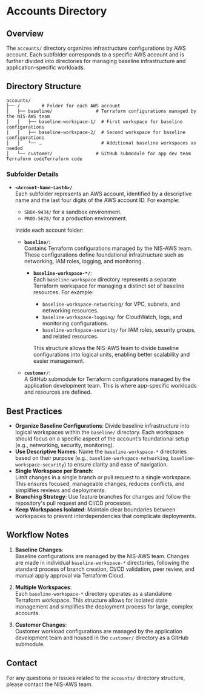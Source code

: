 # Accounts Directory

## Overview
The `accounts/` directory organizes infrastructure configurations by AWS account. Each subfolder corresponds to a specific AWS account and is further divided into directories for managing baseline infrastructure and application-specific workloads.

## Directory Structure

```
accounts/
├── /        # Folder for each AWS account
│   ├── baseline/                # Terraform configurations managed by the NIS-AWS team
│   │   ├── baseline-workspace-1/  # First workspace for baseline configurations
│   │   ├── baseline-workspace-2/  # Second workspace for baseline configurations
│   │   └── …                      # Additional baseline workspaces as needed
│   └── customer/                # GitHub submodule for app dev team Terraform codeTerraform code
```

### Subfolder Details
- **`<Account-Name-Last4>/`**  
  Each subfolder represents an AWS account, identified by a descriptive name and the last four digits of the AWS account ID. For example:
  - `SBOX-9434/` for a sandbox environment.
  - `PROD-5678/` for a production environment.

  Inside each account folder:

  - **`baseline/`**:  
    Contains Terraform configurations managed by the NIS-AWS team. These configurations define foundational infrastructure such as networking, IAM roles, logging, and monitoring.

    - **`baseline-workspace-*/`**:  
      Each `baseline-workspace` directory represents a separate Terraform workspace for managing a distinct set of baseline resources. For example:
      - `baseline-workspace-networking/` for VPC, subnets, and networking resources.
      - `baseline-workspace-logging/` for CloudWatch, logs, and monitoring configurations.
      - `baseline-workspace-security/` for IAM roles, security groups, and related resources.

      This structure allows the NIS-AWS team to divide baseline configurations into logical units, enabling better scalability and easier management.

  - **`customer/`**:  
    A GitHub submodule for Terraform configurations managed by the application development team. This is where app-specific workloads and resources are defined.

## Best Practices
- **Organize Baseline Configurations**: Divide baseline infrastructure into logical workspaces within the `baseline/` directory. Each workspace should focus on a specific aspect of the account’s foundational setup (e.g., networking, security, monitoring).
- **Use Descriptive Names**: Name the `baseline-workspace-*` directories based on their purpose (e.g., `baseline-workspace-networking`, `baseline-workspace-security`) to ensure clarity and ease of navigation.
- **Single Workspace per Branch**:  
  Limit changes in a single branch or pull request to a single workspace. This ensures focused, manageable changes, reduces conflicts, and simplifies reviews and deployments.
- **Branching Strategy**: Use feature branches for changes and follow the repository's pull request and CI/CD processes.
- **Keep Workspaces Isolated**: Maintain clear boundaries between workspaces to prevent interdependencies that complicate deployments.

## Workflow Notes
1. **Baseline Changes**:  
   Baseline configurations are managed by the NIS-AWS team. Changes are made in individual `baseline-workspace-*` directories, following the standard process of branch creation, CI/CD validation, peer review, and manual apply approval via Terraform Cloud.

2. **Multiple Workspaces**:  
   Each `baseline-workspace-*` directory operates as a standalone Terraform workspace. This structure allows for isolated state management and simplifies the deployment process for large, complex accounts.

3. **Customer Changes**:  
   Customer workload configurations are managed by the application development team and housed in the `customer/` directory as a GitHub submodule.

## Contact
For any questions or issues related to the `accounts/` directory structure, please contact the NIS-AWS team.